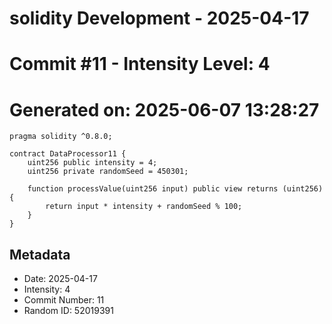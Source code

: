 ﻿# solidity Development - 2025-04-17
# Commit #11 - Intensity Level: 4
# Generated on: 2025-06-07 13:28:27
```solidity
pragma solidity ^0.8.0;

contract DataProcessor11 {
    uint256 public intensity = 4;
    uint256 private randomSeed = 450301;

    function processValue(uint256 input) public view returns (uint256) {
        return input * intensity + randomSeed % 100;
    }
}
```
## Metadata
- Date: 2025-04-17
- Intensity: 4
- Commit Number: 11
- Random ID: 52019391
